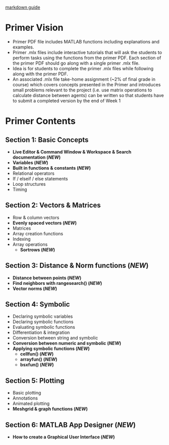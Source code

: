 [markdown guide](https://www.markdownguide.org/cheat-sheet/)
# Primer Vision
- Primer PDF file includes MATLAB functions including explanations and examples.
- Primer .mlx files include interactive tutorials that will ask the students to perform tasks using the functions from the primer PDF. Each section of the primer PDF should go along with a single primer .mlx file.
- Idea is for students to complete the primer .mlx files while following along with the primer PDF.
- An associated .mlx file take-home assignment (~2% of final grade in course) which covers concepts presented in the Primer and introduces small problems relevant to the project (i.e. use matrix operations to calculate distance between agents) can be written so that students have to submit a completed version by the end of Week 1   
# Primer Contents
## Section 1: Basic Concepts
  -	**Live Editor & Command Window & Workspace & Search documentation (*NEW*)**
  -	**Variables (*NEW*)**
  -	**Built in functions & constants (*NEW*)**
  -	Relational operators
  -	If / elseif / else statements
  -	Loop structures
  -	Timing
## Section 2: Vectors & Matrices
  -	Row & column vectors
  -	**Evenly spaced vectors (*NEW*)**
  -	Matrices
  - Array creation functions
  -	Indexing
  -	Array operations
    -	 **Sortrows (*NEW*)**
## **Section 3: Distance & Norm functions (*NEW*)**
  -	**Distance between points (*NEW*)**
  -	**Find neighbors with rangesearch() (*NEW*)**
  -	**Vector norms (*NEW*)**
## Section 4: Symbolic
  -	Declaring symbolic variables
  -	Declaring symbolic functions
  -	Evaluating symbolic functions
  -	Differentiation & integration
  -	Conversion between string and symbolic
  -	**Conversion between numeric and symbolic (*NEW*)**
  -	**Applying symbolic functions (*NEW*)**
    -	**cellfun() (*NEW*)**	
    -	**arrayfun() (*NEW*)**
    -	**bsxfun() (*NEW*)**
## Section 5: Plotting
  -	Basic plotting
  -	Annotations
  -	Animated plotting
  -	**Meshgrid & graph functions (*NEW*)**
## **Section 6: MATLAB App Designer (*NEW*)**
  -	**How to create a Graphical User Interface (*NEW*)**
